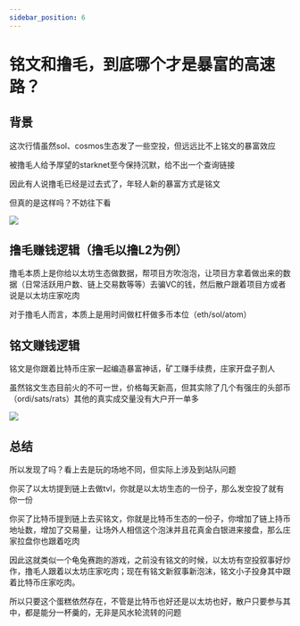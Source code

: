 ```yaml
---
sidebar_position: 6
---
```


# 铭文和撸毛，到底哪个才是暴富的高速路？

## 背景

这次行情虽然sol、cosmos生态发了一些空投，但远远比不上铭文的暴富效应

被撸毛人给予厚望的starknet至今保持沉默，给不出一个查询链接

因此有人说撸毛已经是过去式了，年轻人新的暴富方式是铭文

但真的是这样吗？不妨往下看

![](/img/docs/inscription-and-airdrop/1.png)

## 撸毛赚钱逻辑（撸毛以撸L2为例）

撸毛本质上是你给以太坊生态做数据，帮项目方吹泡泡，让项目方拿着做出来的数据（日常活跃用户数、链上交易数等等）去骗VC的钱，然后散户跟着项目方或者说是以太坊庄家吃肉

对于撸毛人而言，本质上是用时间做杠杆做多币本位（eth/sol/atom）

## 铭文赚钱逻辑

铭文是你跟着比特币庄家一起编造暴富神话，矿工赚手续费，庄家开盘子割人

虽然铭文生态目前火的不可一世，价格每天新高，但其实除了几个有强庄的头部币（ordi/sats/rats）其他的真实成交量没有大户开一单多

![](/img/docs/inscription-and-airdrop/2.png)

## 总结

所以发现了吗？看上去是玩的场地不同，但实际上涉及到站队问题

你买了以太坊提到链上去做tvl，你就是以太坊生态的一份子，那么发空投了就有你一份

你买了比特币提到链上去买铭文，你就是比特币生态的一份子，你增加了链上持币地址数，增加了交易量，让场外人相信这个泡沫并且花真金白银进来接盘，那么庄家拉盘你也跟着吃肉

因此这就类似一个龟兔赛跑的游戏，之前没有铭文的时候，以太坊有空投叙事好炒作，撸毛人跟着以太坊庄家吃肉；现在有铭文新叙事新泡沫，铭文小子投身其中跟着比特币庄家吃肉。

所以只要这个蛋糕依然存在，不管是比特币也好还是以太坊也好，散户只要参与其中，都是能分一杯羹的，无非是风水轮流转的问题